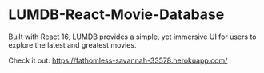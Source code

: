 # LUMDB-React-Movie-Database

Built with React 16, LUMDB provides a simple, yet immersive UI for users to explore the latest and greatest movies.

Check it out: https://fathomless-savannah-33578.herokuapp.com/
